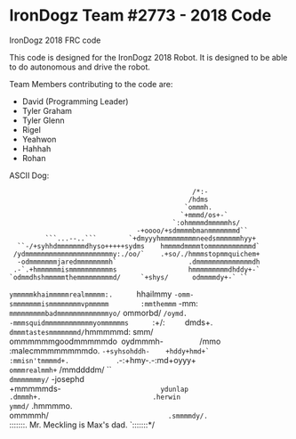 # IronDogz Team #2773 - 2018 Code
IronDogz 2018 FRC code

This code is designed for the IronDogz 2018 Robot. It is designed to be able to do autonomous and drive the robot.

Team Members contributing to the code are:
- David (Programming Leader)
- Tyler Graham
- Tyler Glenn
- Rigel
- Yeahwon
- Hahhah
- Rohan

ASCII Dog:

                                                  /*:-                          
                                                 /hdms                          
                                                `ommmh.                          
                                               `+mmmd/os+-`                      
                                             `:ohmmmmdmmmmmhs/                    
                                    -+oooo/+sdmmmmbmanmmmmmmmd``                  
             ```...--..```        `+dmyyyhmmmmmmmmmneedsmmmmmmhyy+                
      ``-/+syhhdmmmmmmmdhyso+++++sydms    hmmmmdmmmmtommmmmmmmmmmd`               
     /ydmmmmmmmmmmmmmmmmmmmmmmy:./oo/`    .+so/./hmmmstopmmquichem+               
      -odmmmmmmmjaredmmmmmmmmh`                  .dmmmmmmmmmmmmmmdh               
     .-`.+hmmmmmmismmmmmmmmmmms                  hmmmmmmmmmdhddy+-`               
    `odmmdhshmmmmmthemmmmmmmmmd/     `+shys/      odmmmmdy+-` ``                   
   `ymmmmmkhaimmmmmrealmmmmm:.      `hhailmmy      `-omm-                          
   smmmmmmmismmmmmmmmvpmmmmm        :mmthemmm`       -mm:                          
  `mmmmmmmmmbadmmmmmmmmmmmmmyo/`     ommorbd/     `/oymd.                          
  -mmmsquidmmmmmmmmmmmmyommmmmms      `:+/:`     `dmds+.                           
  `dmmmtastesmmmmmmmd/`hmmmmmd:                  smm/                             
   ommmmmmgoodmmmmmdo` `oydmmmh-   ``        ``   /mmo                             
   :malecmmmmmmmmdo.     ``-+syhsohddh-    +hddy+hmd+`                             
   :mmisn'tmmmmd+.            ``.-:+hmy-.-:md+oyyy+`                               
   ommmrealmmh+`                    /mmddddm/  ``                                  
   `dmmmmmmmy/`                      -josephd                                       
   +mmmmmds-`                         ydunlap                                       
  .dmmmh+.                            .herwin`                                      
 `ymmd/`                               .hmmmmo.                                     
ommmmh/`                               .smmmmdy/.                                  
`:::::::.   Mr. Meckling is Max's dad.  `:::::::*/
